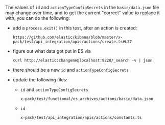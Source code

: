 The values of `id` and `actionTypeConfigSecrets` in the `basic/data.json` file
may change over time, and to get the current "correct" value to replace it with,
you can do the following:


- add a `process.exit()` in this test, after an action is created:

      https://github.com/elastic/kibana/blob/master/x-pack/test/api_integration/apis/actions/create.ts#L37

- figure out what data got put in ES via

      curl http://elastic:changeme@localhost:9220/_search -v | json

- there should be a new `id` and `actionTypeConfigSecrets`

- update the following files:

    - `id` and `actionTypeConfigSecrets`

      `x-pack/test/functional/es_archives/actions/basic/data.json`

    - `id`

      `x-pack/test/api_integration/apis/actions/constants.ts`
